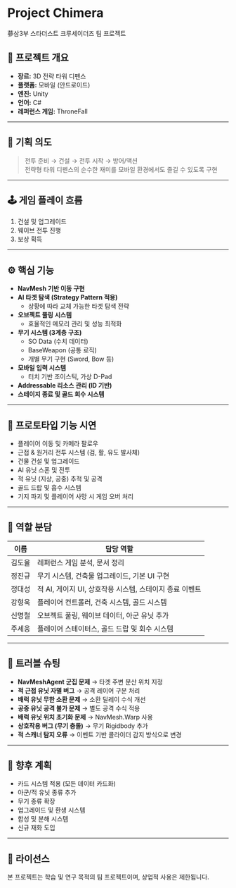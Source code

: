 # Project Chimera
蔘삼3부 스타더스트 크루세이더즈 팀 프로젝트

## 📌 프로젝트 개요
- **장르:** 3D 전략 타워 디펜스  
- **플랫폼:** 모바일 (안드로이드)  
- **엔진:** Unity  
- **언어:** C#  
- **레퍼런스 게임:** ThroneFall  

---

## 🎯 기획 의도
> 전투 준비 → 건설 → 전투 시작 → 방어/액션  
전략형 타워 디펜스의 순수한 재미를 모바일 환경에서도 즐길 수 있도록 구현

---

## 🕹 게임 플레이 흐름
1. 건설 및 업그레이드  
2. 웨이브 전투 진행  
3. 보상 획득  

---

## ⚙️ 핵심 기능
- **NavMesh 기반 이동 구현**  
- **AI 타겟 탐색 (Strategy Pattern 적용)**  
  - 상황에 따라 교체 가능한 타겟 탐색 전략  
- **오브젝트 풀링 시스템**  
  - 효율적인 메모리 관리 및 성능 최적화  
- **무기 시스템 (3계층 구조)**  
  - SO Data (수치 데이터)  
  - BaseWeapon (공통 로직)  
  - 개별 무기 구현 (Sword, Bow 등)  
- **모바일 입력 시스템**  
  - 터치 기반 조이스틱, 가상 D-Pad  
- **Addressable 리소스 관리 (ID 기반)**  
- **스테이지 종료 및 골드 회수 시스템**

---

## 🎥 프로토타입 기능 시연
- 플레이어 이동 및 카메라 팔로우  
- 근접 & 원거리 전투 시스템 (검, 활, 유도 발사체)  
- 건물 건설 및 업그레이드  
- AI 유닛 스폰 및 전투  
- 적 유닛 (지상, 공중) 추적 및 공격  
- 골드 드랍 및 흡수 시스템  
- 기지 파괴 및 플레이어 사망 시 게임 오버 처리  

---

## 👥 역할 분담
| 이름   | 담당 역할 |
|--------|-----------------------------------------------|
| 김도율 | 레퍼런스 게임 분석, 문서 정리 |
| 정진규 | 무기 시스템, 건축물 업그레이드, 기본 UI 구현 |
| 정대성 | 적 AI, 게이지 UI, 상호작용 시스템, 스테이지 종료 이벤트 |
| 강형욱 | 플레이어 컨트롤러, 건축 시스템, 골드 시스템 |
| 신명철 | 오브젝트 풀링, 웨이브 데이터, 아군 유닛 추가 |
| 주세웅 | 플레이어 스테이터스, 골드 드랍 및 회수 시스템 |

---

## 🔧 트러블 슈팅
- **NavMeshAgent 군집 문제** → 타겟 주변 분산 위치 지정  
- **적 근접 유닛 자멸 버그** → 공격 레이어 구분 처리  
- **배럭 유닛 무한 소환 문제** → 소환 딜레이 수식 개선  
- **공중 유닛 공격 불가 문제** → 별도 공격 수식 적용  
- **배럭 유닛 위치 초기화 문제** → NavMesh.Warp 사용  
- **상호작용 버그 (무기 충돌)** → 무기 Rigidbody 추가  
- **적 스캐너 탐지 오류** → 이벤트 기반 콜라이더 감지 방식으로 변경  

---

## 🚀 향후 계획
- 카드 시스템 적용 (모든 데이터 카드화)  
- 아군/적 유닛 종류 추가  
- 무기 종류 확장  
- 업그레이드 및 환생 시스템  
- 합성 및 분해 시스템  
- 신규 재화 도입  

---

## 📜 라이선스
본 프로젝트는 학습 및 연구 목적의 팀 프로젝트이며, 상업적 사용은 제한됩니다.
